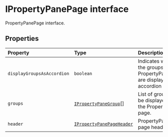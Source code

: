 # IPropertyPanePage interface





PropertyPanePage interface.




## Properties

| Property	   | Type	| Description|
|:-------------|:-------|:-----------|
|`displayGroupsAsAccordion`      | `boolean` | Indicates whether the groups on the PropertyPanePage are displayed as accordion or not. |
|`groups`      | [`IPropertyPaneGroup`](../sp-webpart-base/ipropertypanegroup.md)[] | List of groups to be displayed on the PropertyPane page. |
|`header`      | [`IPropertyPanePageHeader`](../sp-webpart-base/ipropertypanepageheader.md) | PropertyPane page header. |






